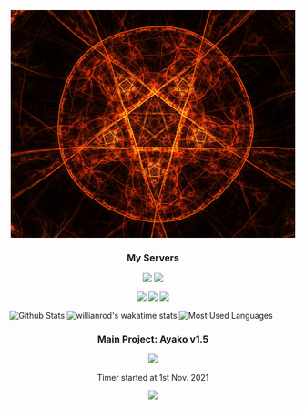 <p align="center">
  <a href="https://ayakobot.com"><img src="PFP.png" alt="Lars_und_so" width=500></a>
</p>

<h3 align="center">My Servers</h3>
<p align="center"><a href="https://discord.gg/animekos" target="_blank"><img src="https://img.shields.io/badge/Discord-Animekos-b0ff00?style=flat&logo=discord&logoColor=white"/></a>
<a href="https://support.ayakobot.com" target="_blank"><img src="https://img.shields.io/badge/Discord-Ayako%20Support-b0ff00?style=flat&logo=discord&logoColor=white"/></a>
<p align="center"><a href="https://discord.gg/aj63GaGGvu" target="_blank"><img src="https://img.shields.io/badge/Discord-Gameverse-b0ff00?style=flat&logo=discord&logoColor=white"/></a>
<a href="https://discord.gg/pats" target="_blank"><img src="https://img.shields.io/badge/Discord-Cozy%20Kingdom-b0ff00?style=flat&logo=discord&logoColor=white"/></a>
<a href="https://discord.gg/willis" target="_blank"><img src="https://img.shields.io/badge/Discord-WiLLiS%20Gaming-b0ff00?style=flat&logo=discord&logoColor=white"/></a>


![Github Stats](https://github-readme-stats.vercel.app/api?username=Larsundso&show_icons=true&theme=merko )
![willianrod's wakatime stats](https://github-readme-stats.vercel.app/api/wakatime?username=Larsundso&theme=merko)
![Most Used Languages](https://github-readme-stats.vercel.app/api/top-langs/?username=Larsundso&theme=merko&layout=compact)

<h3 align="center">Main Project: Ayako v1.5</h3>
<p align="center"><a href="https://discord.gg/animekos" target="_blank"><img src="https://wakatime.com/badge/github/Larsundso/Ayako-v1.5.svg"/></a></p>
<p align="center"><a>Timer started at 1st Nov. 2021</a></p>
<p align="center"><a href="https://top.gg/bot/650691698409734151">
  <img src="https://top.gg/api/widget/650691698409734151.svg">
</a>
